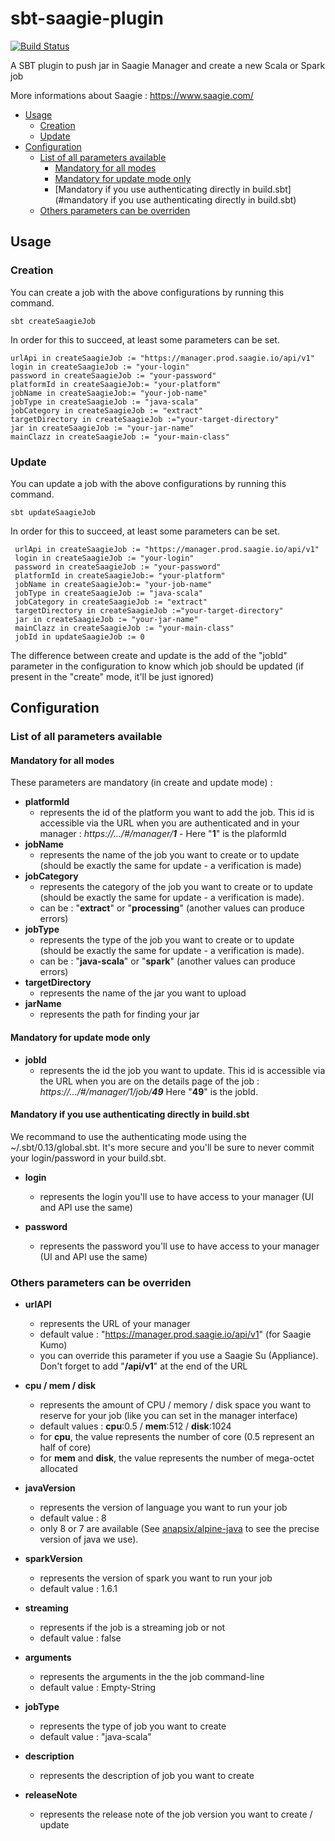 # sbt-saagie-plugin

[![Build Status](https://travis-ci.org/saagie/sbt-saagie-plugin.svg?branch=master)](https://travis-ci.org/saagie/sbt-saagie-plugin)

A SBT plugin to push jar in Saagie Manager and create a new Scala or Spark job

More informations about Saagie : https://www.saagie.com/

* [Usage](#usage)
  * [Creation](#creation)
  * [Update](#update)
* [Configuration](#configuration)
  * [List of all parameters available](#list-of-all-parameters-available)
    * [Mandatory for all modes](#mandatory-for-all-modes)
    * [Mandatory for update mode only](#mandatory-for-update-mode-only)
    * [Mandatory if you use authenticating directly in build.sbt](#mandatory if you use authenticating directly in build.sbt)
  * [Others parameters can be overriden](#others-parameters-can-be-overriden)
    
## Usage

### Creation
You can create a job with the above configurations by running this command.

    sbt createSaagieJob

In order for this to succeed, at least some parameters can be set.

    urlApi in createSaagieJob := "https://manager.prod.saagie.io/api/v1"
    login in createSaagieJob := "your-login"
    password in createSaagieJob := "your-password"
    platformId in createSaagieJob:= "your-platform"
    jobName in createSaagieJob:= "your-job-name"
    jobType in createSaagieJob := "java-scala"
    jobCategory in createSaagieJob := "extract"
    targetDirectory in createSaagieJob :="your-target-directory"
    jar in createSaagieJob := "your-jar-name"
    mainClazz in createSaagieJob := "your-main-class"
        
### Update
You can update a job with the above configurations by running this command.

    sbt updateSaagieJob

In order for this to succeed, at least some parameters can be set.

     urlApi in createSaagieJob := "https://manager.prod.saagie.io/api/v1"
     login in createSaagieJob := "your-login"
     password in createSaagieJob := "your-password"
     platformId in createSaagieJob:= "your-platform"
     jobName in createSaagieJob:= "your-job-name"
     jobType in createSaagieJob := "java-scala"
     jobCategory in createSaagieJob := "extract"
     targetDirectory in createSaagieJob :="your-target-directory"
     jar in createSaagieJob := "your-jar-name"
     mainClazz in createSaagieJob := "your-main-class"
     jobId in updateSaagieJob := 0

The difference between create and update is the add of the "jobId" parameter in the configuration to know which job should be updated (if present in the "create" mode, it'll be just ignored)

## Configuration

### List of all parameters available

#### Mandatory for all modes
These parameters are mandatory (in create and update mode) :

* **platformId**
  - represents the id of the platform you want to add the job. This id is accessible via the URL when you are authenticated and in your manager : _https://.../#/manager/**1**_ - Here "**1**" is the plaformId
* **jobName**
  - represents the name of the job you want to create or to update (should be exactly the same for update - a verification is made)
* **jobCategory**
  - represents the category of the job you want to create or to update (should be exactly the same for update - a verification is made).
  - can be : "**extract**" or "**processing**" (another values can produce errors)
* **jobType**
  - represents the type of the job you want to create or to update (should be exactly the same for update - a verification is made).
  - can be : "**java-scala**" or "**spark**" (another values can produce errors)
* **targetDirectory**
  - represents the name of the jar you want to upload
* **jarName**
  - represents the path for finding your jar
  
#### Mandatory for update mode only 

* **jobId**
  - represents the id the job you want to update. This id is accessible via the URL when you are on the details page of the job : _https://.../#/manager/1/job/**49**_ Here "**49**" is the jobId. 

#### Mandatory if you use authenticating directly in build.sbt  

We recommand to use the authenticating mode using the ~/.sbt/0.13/global.sbt. It's more secure and you'll be sure to never commit your login/password in your build.sbt.

* **login** 
  - represents the login you'll use to have access to your manager (UI and API use the same)

* **password** 
  - represents the password you'll use to have access to your manager (UI and API use the same)
  
  
### Others parameters can be overriden

* **urlAPI**
  - represents the URL of your manager
  - default value : "https://manager.prod.saagie.io/api/v1" (for Saagie Kumo)
  - you can override this parameter if you use a Saagie Su (Appliance). Don't forget to add "**/api/v1**" at the end of the URL

* **cpu / mem / disk**
  - represents the amount of CPU / memory / disk space you want to reserve for your job (like you can set in the manager interface)
  - default values : **cpu**:0.5 / **mem**:512 / **disk**:1024
  - for **cpu**, the value represents the number of core (0.5 represent an half of core)
  - for **mem** and **disk**, the value represents the number of mega-octet allocated
  
* **javaVersion**
  - represents the version of language you want to run your job
  - default value : 8
  - only 8 or 7 are available (See [anapsix/alpine-java](https://hub.docker.com/r/anapsix/alpine-java/) to see the precise version of java we use). 

* **sparkVersion**
  - represents the version of spark you want to run your job
  - default value : 1.6.1
  
* **streaming**
  - represents if the job is a streaming job or not
  - default value : false

* **arguments**
  - represents the arguments in the the job command-line
  - default value : Empty-String

* **jobType**
  - represents the type of job you want to create
  - default value : "java-scala"

* **description**
  - represents the description of job you want to create

* **releaseNote**
  - represents the release note of the job version you want to create / update
